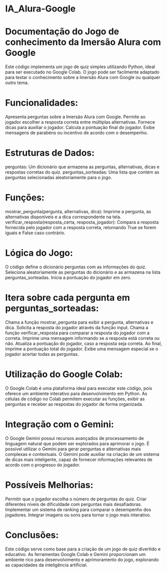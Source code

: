 # IA_Alura-Google

# Documentação do Jogo de conhecimento da Imersão Alura com Google

Este código implementa um jogo de quiz simples utilizando Python, ideal para ser executado no Google Colab. O jogo pode ser facilmente adaptado para testar o conhecimento sobre a Imersão Alura com Google ou qualquer outro tema.

# Funcionalidades:

Apresenta perguntas sobre a Imersão Alura com Google.
Permite ao jogador escolher a resposta correta entre múltiplas alternativas.
Fornece dicas para auxiliar o jogador.
Calcula a pontuação final do jogador.
Exibe mensagens de parabéns ou incentivo de acordo com o desempenho.

# Estruturas de Dados:

perguntas: Um dicionário que armazena as perguntas, alternativas, dicas e respostas corretas do quiz.
perguntas_sorteadas: Uma lista que contém as perguntas selecionadas aleatoriamente para o jogo.

# Funções:

mostrar_pergunta(pergunta, alternativas, dica): Imprime a pergunta, as alternativas disponíveis e a dica correspondente na tela.
verificar_resposta(resposta_certa, resposta_jogador): Compara a resposta fornecida pelo jogador com a resposta correta, retornando True se forem iguais e False caso contrário.

# Lógica do Jogo:

O código define o dicionário perguntas com as informações do quiz.
Seleciona aleatoriamente as perguntas do dicionário e as armazena na lista perguntas_sorteadas.
Inicia a pontuação do jogador em zero.

# Itera sobre cada pergunta em perguntas_sorteadas:

Chama a função mostrar_pergunta para exibir a pergunta, alternativas e dica.
Solicita a resposta do jogador através da função input.
Chama a função verificar_resposta para comparar a resposta do jogador com a correta.
Imprime uma mensagem informando se a resposta está correta ou não.
Atualiza a pontuação do jogador, caso a resposta seja correta.
Ao final, imprime a pontuação total do jogador.
Exibe uma mensagem especial se o jogador acertar todas as perguntas.

# Utilização do Google Colab:

O Google Colab é uma plataforma ideal para executar este código, pois oferece um ambiente interativo para desenvolvimento em Python.
As células de código no Colab permitem executar as funções, exibir as perguntas e receber as respostas do jogador de forma organizada.

# Integração com o Gemini:

O Google Gemini possui recursos avançados de processamento de linguagem natural que podem ser explorados para aprimorar o jogo.
É possível utilizar o Gemini para gerar perguntas e alternativas mais complexas e contextuais.
O Gemini pode auxiliar na criação de um sistema de dicas mais inteligente, capaz de fornecer informações relevantes de acordo com o progresso do jogador.

# Possíveis Melhorias:

Permitir que o jogador escolha o número de perguntas do quiz.
Criar diferentes níveis de dificuldade com perguntas mais desafiadoras.
Implementar um sistema de ranking para comparar o desempenho dos jogadores.
Integrar imagens ou sons para tornar o jogo mais interativo.

# Conclusões:

Este código serve como base para a criação de um jogo de quiz divertido e educativo. 
As ferramentas Google Colab e Gemini proporcionam um ambiente rico para desenvolvimento e aprimoramento do jogo, explorando as capacidades da inteligência artificial.
